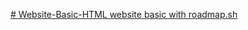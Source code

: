[# Website-Basic-HTML
website basic with roadmap.sh
](https://roadmap.sh/projects/basic-html-website)
